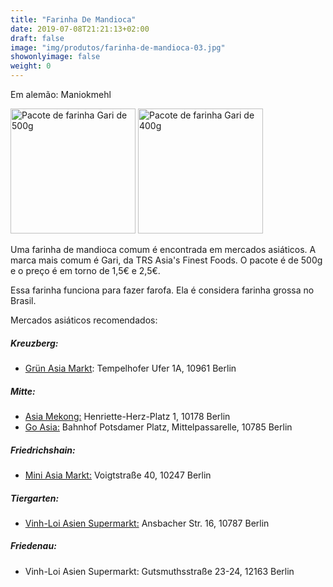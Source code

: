 ```yaml
---
title: "Farinha De Mandioca"
date: 2019-07-08T21:21:13+02:00
draft: false
image: "img/produtos/farinha-de-mandioca-03.jpg"
showonlyimage: false
weight: 0
---
```


<!--more-->

Em alemão: Maniokmehl

<img src="../../img/produtos/farinha-de-mandioca-01.png" alt="Pacote de farinha Gari de 500g" width="200"/>
<img src="../../img/produtos/farinha-de-mandioca-02.png" alt="Pacote de farinha Gari de 400g" width="200"/>

Uma farinha de mandioca comum é encontrada em mercados asiáticos. A marca mais comum é Gari, da TRS Asia's Finest Foods. 
O pacote é de 500g e o preço é em torno de 1,5€ e 2,5€.

Essa farinha funciona para fazer farofa. Ela é considera farinha grossa no Brasil.

Mercados asiáticos recomendados:

##### Kreuzberg:

- [Grün Asia Markt](https://goo.gl/maps/eu7YuieSdGvBrWZc6): Tempelhofer Ufer 1A, 10961 Berlin

##### Mitte: 

- [Asia Mekong:](https://goo.gl/maps/PMMSecDpdxCYrZp56) Henriette-Herz-Platz 1, 10178 Berlin
- [Go Asia:](https://goo.gl/maps/BxYDLTpgos5Po53k6) Bahnhof Potsdamer Platz, Mittelpassarelle, 10785 Berlin

##### Friedrichshain:

 - [Mini Asia Markt:](https://goo.gl/maps/SDd9P4YyQ8xX4A5PA) Voigtstraße 40, 10247 Berlin

##### Tiergarten: 

- [Vinh-Loi Asien Supermarkt:](https://goo.gl/maps/ujduqUgh3tLfNDpUA) Ansbacher Str. 16, 10787 Berlin 

##### Friedenau: 

- Vinh-Loi Asien Supermarkt: Gutsmuthsstraße 23-24, 12163 Berlin

